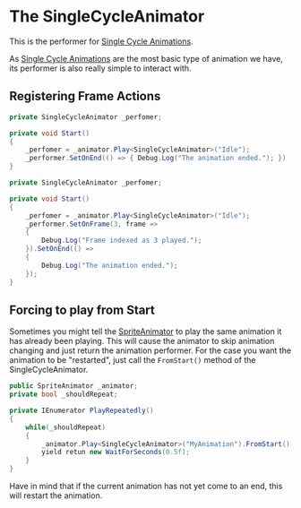 # The SingleCycleAnimator

This is the performer for [Single Cycle Animations](../animations/single-cycle-animation.md).

As [Single Cycle Animations](../animations/single-cycle-animation.md) are the most basic type of animation we have,
its performer is also really simple to interact with.

## Registering Frame Actions

```csharp
private SingleCycleAnimator _perfomer;

private void Start()
{
    _perfomer = _animator.Play<SingleCycleAnimator>("Idle");
    _performer.SetOnEnd(() => { Debug.Log("The animation ended."); })
}
```

```csharp
private SingleCycleAnimator _perfomer;

private void Start()
{
    _perfomer = _animator.Play<SingleCycleAnimator>("Idle");
    _performer.SetOnFrame(3, frame =>
    {
        Debug.Log("Frame indexed as 3 played.");
    }).SetOnEnd(() =>
    {
        Debug.Log("The animation ended.");
    });
}
```

## Forcing to play from Start

Sometimes you might tell the [SpriteAnimator](./index.md) to play the same animation it has already been playing. This
will cause the animator to skip animation changing and just return the animation performer. For the case you want the
animation to be "restarted", just call the `FromStart()` method of the SingleCycleAnimator.

```csharp
public SpriteAnimator _animator;
private bool _shouldRepeat;

private IEnumerator PlayRepeatedly()
{
    while(_shouldRepeat)
    {
        _animator.Play<SingleCycleAnimator>("MyAnimation").FromStart();
        yield retun new WaitForSeconds(0.5f);
    }
}
```

Have in mind that if the current animation has not yet come to an end, this will restart the animation.
